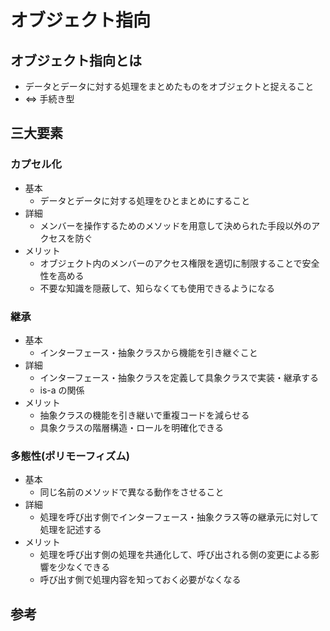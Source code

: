 # オブジェクト指向

## オブジェクト指向とは

- データとデータに対する処理をまとめたものをオブジェクトと捉えること
- ⇔ 手続き型

## 三大要素

### カプセル化

- 基本
  - データとデータに対する処理をひとまとめにすること
- 詳細
  - メンバーを操作するためのメソッドを用意して決められた手段以外のアクセスを防ぐ
- メリット
  - オブジェクト内のメンバーのアクセス権限を適切に制限することで安全性を高める
  - 不要な知識を隠蔽して、知らなくても使用できるようになる

### 継承

- 基本
  - インターフェース・抽象クラスから機能を引き継ぐこと
- 詳細
  - インターフェース・抽象クラスを定義して具象クラスで実装・継承する
  - is-a の関係
- メリット
  - 抽象クラスの機能を引き継いで重複コードを減らせる
  - 具象クラスの階層構造・ロールを明確化できる

### 多態性(ポリモーフィズム)

- 基本
  - 同じ名前のメソッドで異なる動作をさせること
- 詳細
  - 処理を呼び出す側でインターフェース・抽象クラス等の継承元に対して処理を記述する
- メリット
  - 処理を呼び出す側の処理を共通化して、呼び出される側の変更による影響を少なくできる
  - 呼び出す側で処理内容を知っておく必要がなくなる

## 参考
